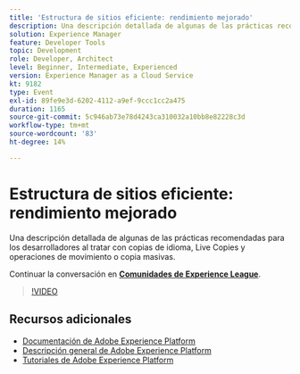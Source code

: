 ```yaml
---
title: 'Estructura de sitios eficiente: rendimiento mejorado'
description: Una descripción detallada de algunas de las prácticas recomendadas para los desarrolladores al tratar con copias de idioma, Live Copies y operaciones de movimiento o copia masivas.
solution: Experience Manager
feature: Developer Tools
topic: Development
role: Developer, Architect
level: Beginner, Intermediate, Experienced
version: Experience Manager as a Cloud Service
kt: 9182
type: Event
exl-id: 89fe9e3d-6202-4112-a9ef-9ccc1cc2a475
duration: 1165
source-git-commit: 5c946ab73e78d4243ca310032a10bb8e82228c3d
workflow-type: tm+mt
source-wordcount: '83'
ht-degree: 14%

---
```


# Estructura de sitios eficiente: rendimiento mejorado

Una descripción detallada de algunas de las prácticas recomendadas para los desarrolladores al tratar con copias de idioma, Live Copies y operaciones de movimiento o copia masivas.

Continuar la conversación en **[Comunidades de Experience League](https://adobe.ly/39DoIQT)**.

>[!VIDEO](https://video.tv.adobe.com/v/337723/?quality=12&learn=on&hidetitle=true)

## Recursos adicionales

- [Documentación de Adobe Experience Platform](https://experienceleague.adobe.com/docs/experience-platform.html?lang=es)
- [Descripción general de Adobe Experience Platform](https://experienceleague.adobe.com/docs/experience-platform/landing/home.html?lang=es)
- [Tutoriales de Adobe Experience Platform](https://experienceleague.adobe.com/docs/platform-learn/tutorials/overview.html?lang=es)
